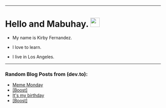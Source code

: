 
<img src="https://komarev.com/ghpvc/?username=kirbygit&style=flat-square&color=blue" alt=""/>

---
<h1>
  Hello and Mabuhay.
  <img src="https://media.giphy.com/media/hvRJCLFzcasrR4ia7z/giphy.gif" width="30px"/>
</h1>

- My name is Kirby Fernandez.

- I love to learn.

- I live in Los Angeles.

---

### Random Blog Posts from (dev.to):
<!-- BLOG-POST-LIST:START -->
- [Meme Monday](https://dev.to/ben/meme-monday-291d)
- [[Boost]](https://dev.to/ben/-39gh)
- [It&#39;s my birthday](https://dev.to/ben/its-my-birthday-3ppl)
- [[Boost]](https://dev.to/ben/-1gbo)
<!-- BLOG-POST-LIST:END -->

